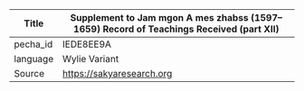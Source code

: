|Title | Supplement to Jam mgon A mes zhabss (1597–1659) Record of Teachings Received (part XII) 
| --- | --- 
|pecha_id | IEDE8EE9A
|language | Wylie Variant
|Source | https://sakyaresearch.org
